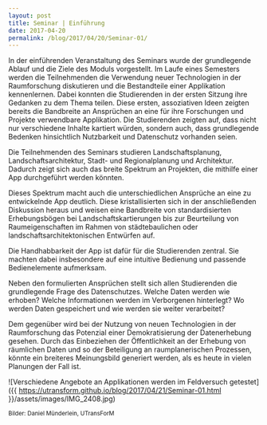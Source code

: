 ```yaml
---
layout: post
title: Seminar | Einführung
date: 2017-04-20
permalink: /blog/2017/04/20/Seminar-01/
---
```


In der einführenden Veranstaltung des Seminars wurde der grundlegende Ablauf und die Ziele des Moduls vorgestellt. Im Laufe eines Semesters werden die Teilnehmenden die Verwendung neuer Technologien in der Raumforschung diskutieren und die Bestandteile einer Applikation kennenlernen. Dabei konnten die Studierenden in der ersten Sitzung ihre Gedanken zu dem Thema teilen. Diese ersten, assoziativen Ideen zeigten bereits die Bandbreite an Ansprüchen an eine für ihre Forschungen und Projekte verwendbare Applikation. Die Studierenden zeigten auf, dass nicht nur verschiedene Inhalte kartiert würden, sondern auch, dass grundlegende Bedenken hinsichtlich Nutzbarkeit und Datenschutz vorhanden seien.

Die Teilnehmenden des Seminars studieren Landschaftsplanung, Landschaftsarchitektur, Stadt- und Regionalplanung und Architektur. Dadurch zeigt sich auch das breite Spektrum an Projekten, die mithilfe einer App durchgeführt werden könnten.

Dieses Spektrum macht auch die unterschiedlichen Ansprüche an eine zu entwickelnde App deutlich. Diese kristallisierten sich in der anschließenden Diskussion heraus und weisen eine Bandbreite von standardisierten Erhebungsbögen bei Landschaftskartierungen bis zur Beurteilung von Raumeigenschaften im Rahmen von städtebaulichen oder landschaftsarchitektonischen Entwürfen auf.

Die Handhabbarkeit der App ist dafür für die Studierenden zentral. Sie machten dabei insbesondere auf eine intuitive Bedienung und passende Bedienelemente aufmerksam.

Neben den formulierten Ansprüchen stellt sich allen Studierenden die grundlegende Frage des Datenschutzes. Welche Daten werden wie erhoben? Welche Informationen werden im Verborgenen hinterlegt?  Wo werden Daten gespeichert und wie werden sie weiter verarbeitet?

Dem gegenüber wird bei der Nutzung von neuen Technologien in der Raumforschung das Potenzial  einer Demokratisierung der Datenerhebung gesehen. Durch das Einbeziehen der Öffentlichkeit an der Erhebung von räumlichen Daten und so der Beteiligung an raumplanerischen Prozessen, könnte ein breiteres Meinungsbild generiert werden, als es heute in vielen Planungen der Fall ist.

![Verschiedene Angebote an Applikationen werden im Feldversuch getestet]({{ https://utransform.github.io/blog/2017/04/21/Seminar-01.html }}/assets/images/IMG_2408.jpg)

<small>Bilder: Daniel Münderlein, UTransForM</small>
